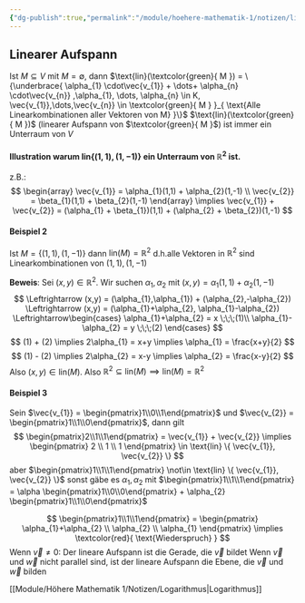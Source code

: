 ```yaml
---
{"dg-publish":true,"permalink":"/module/hoehere-mathematik-1/notizen/linearer-aufspann/","tags":["Mathematik","Lineare-Algebra","HM1","gardenEntry"]}
---
```



## Linearer Aufspann
Ist $M \subseteq V$ mit $M = \emptyset$, dann $\text{lin}(\textcolor{green}{ M }) = \{\underbrace{  \alpha_{1}  \cdot\vec{v_{1}} + \dots+ \alpha_{n}  \cdot\vec{v_{n}} ,\alpha_{1}, \dots, \alpha_{n} \in K, \vec{v_{1}},\dots,\vec{v_{n}} \in \textcolor{green}{ M } }_{ \text{Alle Linearkombinationen aller Vektoren von M} }\}$
$\text{lin}(\textcolor{green}{ M })$ (linearer Aufspann von $\textcolor{green}{ M }$) ist immer ein Unterraum von $V$

#### Illustration warum $\text{lin} \{ (1,1), (1,-1) \}$ ein Unterraum von $\mathbb{R}^2$ ist.

z.B.:
$$
\begin{array}
\vec{v_{1}} = \alpha_{1}(1,1) + \alpha_{2}(1,-1) \\
\vec{v_{2}} = \beta_{1}(1,1) + \beta_{2}(1,-1)
\end{array} \implies  \vec{v_{1}} + \vec{v_{2}} = (\alpha_{1} + \beta_{1})(1,1) + (\alpha_{2} + \beta_{2})(1,-1)
$$
#### Beispiel 2
Ist $M = \{ (1,1), (1,-1) \}$ dann $\text{lin}(M) = \mathbb{R}^2$
d.h.alle Vektoren in $\mathbb{R}^2$ sind Linearkombinationen von $(1,1), (1,-1)$

**Beweis**: Sei $(x,y) \in \mathbb{R}^2$. Wir suchen $\alpha_{1}, \alpha_{2}$ mit $(x,y) = \alpha_{1}(1,1) + \alpha_{2}(1,-1)$
$$
\Leftrightarrow (x,y) = (\alpha_{1},\alpha_{1}) + (\alpha_{2},-\alpha_{2}) \Leftrightarrow (x,y) = (\alpha_{1}+\alpha_{2}, \alpha_{1}-\alpha_{2}) \Leftrightarrow\begin{cases} 
\alpha_{1}+\alpha_{2} = x \;\;\;(1)\\
\alpha_{1}-\alpha_{2} = y \;\;\;(2)
\end{cases}
$$
$$
(1) + (2) \implies 2\alpha_{1} = x+y \implies \alpha_{1} = \frac{x+y}{2}
$$
$$
(1) - (2) \implies 2\alpha_{2}  = x-y \implies \alpha_{2} = \frac{x-y}{2}
$$
Also $(x,y) \in \text{lin}(M)$. Also $\mathbb{R}^2 \subseteq \text{lin}(M) \implies \text{lin}(M) = \mathbb{R}^2$
#### Beispiel 3
Sein $\vec{v_{1}} = \begin{pmatrix}1\\0\\1\end{pmatrix}$ und $\vec{v_{2}} = \begin{pmatrix}1\\1\\0\end{pmatrix}$, dann gilt
$$
\begin{pmatrix}2\\1\\1\end{pmatrix} = \vec{v_{1}} + \vec{v_{2}} \implies \begin{pmatrix}
2 \\
1 \\
1
\end{pmatrix} \in \text{lin} \{ \vec{v_{1}}, \vec{v_{2}} \}
$$
aber $\begin{pmatrix}1\\1\\1\end{pmatrix} \not\in \text{lin} \{ \vec{v_{1}}, \vec{v_{2}} \}$ sonst gäbe es $\alpha_{1}, \alpha_{2}$ mit $\begin{pmatrix}1\\1\\1\end{pmatrix} = \alpha \begin{pmatrix}1\\0\\0\end{pmatrix} + \alpha_{2} \begin{pmatrix}1\\1\\0\end{pmatrix}$

$$
\begin{pmatrix}1\\1\\1\end{pmatrix} = \begin{pmatrix}
\alpha_{1}+\alpha_{2} \\
\alpha_{2} \\
\alpha_{1}
\end{pmatrix} \implies \textcolor{red}{ \text{Wiederspruch} }
$$
Wenn $\vec{v} \neq 0$: Der lineare Aufspann ist die Gerade, die $\vec{v}$ bildet
Wenn $\vec{v}$ und $\vec{w}$ nicht parallel sind, ist der lineare Aufspann die Ebene, die $\vec{v}$ und $\vec{w}$ bilden

[[Module/Höhere Mathematik 1/Notizen/Logarithmus\|Logarithmus]]